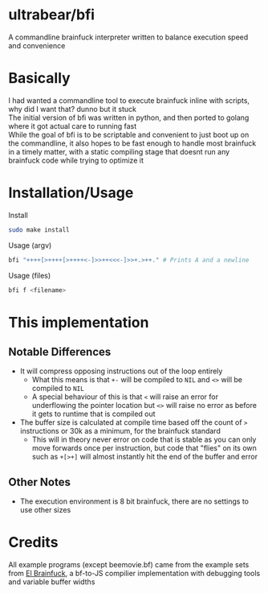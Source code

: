 # ultrabear/bfi
A commandline brainfuck interpreter written to balance execution speed and convenience
# Basically
I had wanted a commandline tool to execute brainfuck inline with scripts, why did I want that? dunno but it stuck  
The initial version of bfi was written in python, and then ported to golang where it got actual care to running fast  
While the goal of bfi is to be scriptable and convenient to just boot up on the commandline, it also hopes to be fast enough to handle most brainfuck in a timely matter, with a static compiling stage that doesnt run any brainfuck code while trying to optimize it  
# Installation/Usage
Install
```bash
sudo make install
```
Usage (argv)
```bash
bfi "++++[>++++[>++++<-]>>++<<<-]>>+.>++." # Prints A and a newline
```
Usage (files)
```bash
bfi f <filename>
```
# This implementation
## Notable Differences
- It will compress opposing instructions out of the loop entirely
  - What this means is that `+-` will be compiled to `NIL` and `<>` will be compiled to `NIL`
  - A special behaviour of this is that `<` will raise an error for underflowing the pointer location but `<>` will raise no error as before it gets to runtime that is compiled out
- The buffer size is calculated at compile time based off the count of `>` instructions or 30k as a minimum, for the brainfuck standard
  - This will in theory never error on code that is stable as you can only move forwards once per instruction, but code that "flies" on its own such as `+[>+]` will almost instantly hit the end of the buffer and error  
## Other Notes  
- The execution environment is 8 bit brainfuck, there are no settings to use other sizes  
# Credits
All example programs (except beemovie.bf) came from the example sets from [El Brainfuck](https://copy.sh/brainfuck), a bf-to-JS compilier implementation with debugging tools and variable buffer widths

